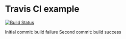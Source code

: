# Travis CI example

[![Build Status](https://travis-ci.org/robboyland/travis.svg)](https://travis-ci.org/robboyland/travis)

Initial commit: build failure
Second commit: build success

